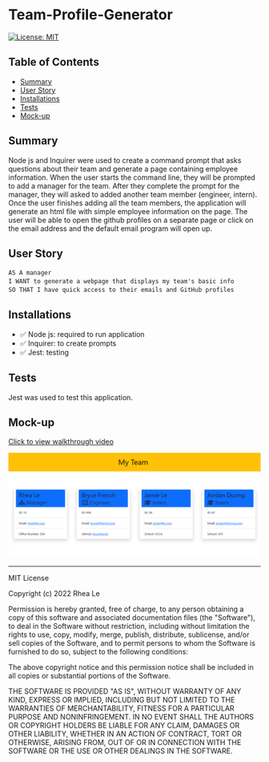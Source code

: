 # Team-Profile-Generator

[![License: MIT](https://img.shields.io/badge/License-MIT-yellow.svg)](https://opensource.org/licenses/MIT)

## Table of Contents

- [Summary](#Summary)
- [User Story](#user-story)
- [Installations](#Installations)
- [Tests](#Tests)
- [Mock-up](#Mock-up)

## Summary

Node js and Inquirer were used to create a command prompt that asks questions about their team and generate a page containing employee information. When the user starts the command line, they will be prompted to add a manager for the team. After they complete the prompt for the manager, they will asked to added another team member (engineer, intern). Once the user finishes adding all the team members, the application will generate an html file with simple employee information on the page. The user will be able to open the github profiles on a separate page or click on the email address and the default email program will open up.

## User Story

```md
AS A manager
I WANT to generate a webpage that displays my team's basic info
SO THAT I have quick access to their emails and GitHub profiles
```

## Installations

- ✅ Node js: required to run application
- ✅ Inquirer: to create prompts
- ✅ Jest: testing

## Tests

Jest was used to test this application.

## Mock-up

[Click to view walkthrough video](https://drive.google.com/file/d/1ItGIlJAm0WZXj4F5ywZKIB9arZCBt1Sc/view?usp=sharing)

![Screenshot of My Team html page](./assets/images/team-profile-page.PNG)

---

MIT License

Copyright (c) 2022 Rhea Le

Permission is hereby granted, free of charge, to any person obtaining a copy
of this software and associated documentation files (the "Software"), to deal
in the Software without restriction, including without limitation the rights
to use, copy, modify, merge, publish, distribute, sublicense, and/or sell
copies of the Software, and to permit persons to whom the Software is
furnished to do so, subject to the following conditions:

The above copyright notice and this permission notice shall be included in all
copies or substantial portions of the Software.

THE SOFTWARE IS PROVIDED "AS IS", WITHOUT WARRANTY OF ANY KIND, EXPRESS OR
IMPLIED, INCLUDING BUT NOT LIMITED TO THE WARRANTIES OF MERCHANTABILITY,
FITNESS FOR A PARTICULAR PURPOSE AND NONINFRINGEMENT. IN NO EVENT SHALL THE
AUTHORS OR COPYRIGHT HOLDERS BE LIABLE FOR ANY CLAIM, DAMAGES OR OTHER
LIABILITY, WHETHER IN AN ACTION OF CONTRACT, TORT OR OTHERWISE, ARISING FROM,
OUT OF OR IN CONNECTION WITH THE SOFTWARE OR THE USE OR OTHER DEALINGS IN THE
SOFTWARE.
